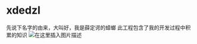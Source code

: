 # xdedzl
先说下名字的由来，大叫好，我是薛定谔的蟑螂
此工程包含了我的开发过程中积累的知识
![在这里插入图片描述](https://img-blog.csdnimg.cn/20190509223528770.png)
